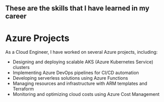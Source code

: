 
## These are the skills that I have learned in my career
# Azure Projects

As a Cloud Engineer, I have worked on several Azure projects, including:

- Designing and deploying scalable AKS (Azure Kubernetes Service) clusters  
- Implementing Azure DevOps pipelines for CI/CD automation  
- Developing serverless solutions using Azure Functions  
- Managing resources and infrastructure with ARM templates and Terraform  
- Monitoring and optimizing cloud costs using Azure Cost Management  
